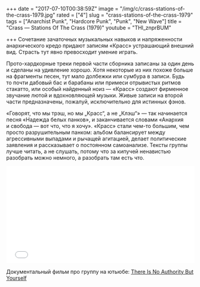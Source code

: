 +++
date = "2017-07-10T00:38:59Z"
image = "/img/c/crass-stations-of-the-crass-1979.jpg"
rated = ["4"]
slug = "crass-stations-of-the-crass-1979"
tags = ["Anarchist Punk", "Hardcore Punk", "Punk", "New Wave"]
title = "Crass — Stations Of The Crass (1979)"
youtube = "THl_znprBUM"

+++
Сочетание зачаточных музыкальных навыков и&nbsp;напряженности анархического кредо придают записям &laquo;Красс&raquo; устрашающий внешний вид. Страсть тут явно превосходит умение играть.

Прото-хардкорные треки первой части сборника записаны за&nbsp;один день и&nbsp;сделаны на&nbsp;удивление хорошо. Хотя некоторые из&nbsp;них похоже больше на&nbsp;фрагменты песен, тут мало долбежки или сумбура в&nbsp;записи. Будь то&nbsp;почти дабовый бас и&nbsp;барабаны или примеси отрывистых ритмов стакатто, или особый найденный ноиз&nbsp;&mdash; &laquo;Красс&raquo; создают фирменное звучание лютой и&nbsp;вдохновляющей музыки. Живые записи на&nbsp;второй части предназначены, пожалуй, исключительно для истинных фэнов.

&laquo;Говорят, что мы&nbsp;трэш, но&nbsp;мы&nbsp;&bdquo;Красс&ldquo;, а&nbsp;не&nbsp;&bdquo;Клэш&ldquo;&raquo;&nbsp;&mdash; так начинается песня &laquo;Надежда белых панков&raquo;, и&nbsp;заканчивается словами &laquo;Анархия и&nbsp;свобода&nbsp;&mdash; вот что, что я&nbsp;хочу&raquo;. &laquo;Красс&raquo; стали чем-то большим, чем просто разрушительным панком: альбом балансирует между агрессивными выпадами и&nbsp;рычащей агитацией, делает политические заявления и&nbsp;рассказывает о&nbsp;постоянном самоанализе. Тексты группы лучше читать, а&nbsp;не&nbsp;слушать, потому что за&nbsp;кипучей ненавистью разобрать можно немного, а&nbsp;разобрать там есть что.

<div style="left: 0; width: 100%; height: 0; position: relative; padding-bottom: 51.5623%;"><iframe src="//coub.com/embed/vrwer?maxheight=330&amp;maxwidth=640" style="border: 0; top: 0; left: 0; width: 100%; height: 100%; position: absolute;" allowfullscreen scrolling="no"></iframe></div>

Документальный фильм про группу на ютьюбе: <a href="https://www.youtube.com/watch?v=5LQ1CvwF7BQ">There Is No Authority But Yourself</a>